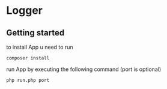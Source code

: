 # Logger



## Getting started

to install App u need to run 
```
composer install
```
run App by executing the following command (port is optional)
```
php run.php port
```